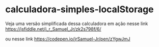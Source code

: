 # calculadora-simples-localStorage

Veja uma versão simplificada dessa calculadora em ação nesse link
https://jsfiddle.net/j_r_Samuel_Jr/zk2s798f/6/

ou nesse link
https://codepen.io/jrSamuel-Jr/pen/zYgwJmJ
